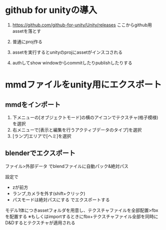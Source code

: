 # github for unityの導入

1. https://github.com/github-for-unity/Unity/releases
ここからgithub用assetを落とす

1. 普通にproj作る

1. assetを実行するとunityのprojにassetがインスコされる

1. authしてshow windowからcommitしたりpublishしたりする


# mmdファイルをunity用にエクスポート

## mmdをインポート
1. 下メニューの[オブジェクトモード]の横のアイコンでテクスチャ(格子模様)を選択
1. 右メニューで[表示と編集を行うアクティブデータのタイプ]を選択
1. [ランプ]エリアで[ヘミ]を選択

## blenderでエクスポート
ファイル>外部データ でblendファイルに自動パック&絶対パス

設定で
* zが前方
* ランプ,カメラを外す(shift+クリック)
* パスモードは絶対パスにする
でエクスポートする

モデル1体につきassetフォルダを用意し、テクスチャファイルを全部配置>fbxを配置する
※もしくはimportするときにfbx+テクスチャファイル全部を同時にD&Dするとテクスチャが適用される


